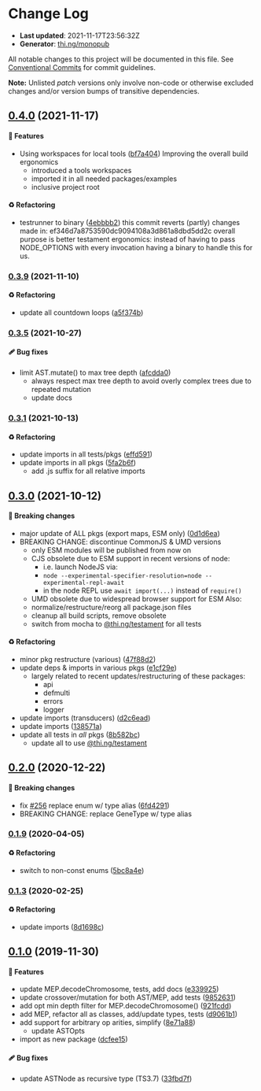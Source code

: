 # Change Log

- **Last updated**: 2021-11-17T23:56:32Z
- **Generator**: [thi.ng/monopub](https://thi.ng/monopub)

All notable changes to this project will be documented in this file.
See [Conventional Commits](https://conventionalcommits.org/) for commit guidelines.

**Note:** Unlisted _patch_ versions only involve non-code or otherwise excluded changes
and/or version bumps of transitive dependencies.

## [0.4.0](https://github.com/thi-ng/umbrella/tree/@thi.ng/gp@0.4.0) (2021-11-17)

#### 🚀 Features

- Using workspaces for local tools ([bf7a404](https://github.com/thi-ng/umbrella/commit/bf7a404))
  Improving the overall build ergonomics
  - introduced a tools workspaces
  - imported it in all needed packages/examples
  - inclusive project root

#### ♻️ Refactoring

- testrunner to binary ([4ebbbb2](https://github.com/thi-ng/umbrella/commit/4ebbbb2))
  this commit reverts (partly) changes made in:
  ef346d7a8753590dc9094108a3d861a8dbd5dd2c
  overall purpose is better testament ergonomics:
  instead of having to pass NODE_OPTIONS with every invocation
  having a binary to handle this for us.

### [0.3.9](https://github.com/thi-ng/umbrella/tree/@thi.ng/gp@0.3.9) (2021-11-10)

#### ♻️ Refactoring

- update all countdown loops ([a5f374b](https://github.com/thi-ng/umbrella/commit/a5f374b))

### [0.3.5](https://github.com/thi-ng/umbrella/tree/@thi.ng/gp@0.3.5) (2021-10-27)

#### 🩹 Bug fixes

- limit AST.mutate() to max tree depth ([afcdda0](https://github.com/thi-ng/umbrella/commit/afcdda0))
  - always respect max tree depth to avoid overly complex trees
    due to repeated mutation
  - update docs

### [0.3.1](https://github.com/thi-ng/umbrella/tree/@thi.ng/gp@0.3.1) (2021-10-13)

#### ♻️ Refactoring

- update imports in all tests/pkgs ([effd591](https://github.com/thi-ng/umbrella/commit/effd591))
- update imports in all pkgs ([5fa2b6f](https://github.com/thi-ng/umbrella/commit/5fa2b6f))
  - add .js suffix for all relative imports

## [0.3.0](https://github.com/thi-ng/umbrella/tree/@thi.ng/gp@0.3.0) (2021-10-12)

#### 🛑 Breaking changes

- major update of ALL pkgs (export maps, ESM only) ([0d1d6ea](https://github.com/thi-ng/umbrella/commit/0d1d6ea))
- BREAKING CHANGE: discontinue CommonJS & UMD versions
  - only ESM modules will be published from now on
  - CJS obsolete due to ESM support in recent versions of node:
    - i.e. launch NodeJS via:
    - `node --experimental-specifier-resolution=node --experimental-repl-await`
    - in the node REPL use `await import(...)` instead of `require()`
  - UMD obsolete due to widespread browser support for ESM
  Also:
  - normalize/restructure/reorg all package.json files
  - cleanup all build scripts, remove obsolete
  - switch from mocha to [@thi.ng/testament](https://github.com/thi-ng/umbrella/tree/main/packages/testament) for all tests

#### ♻️ Refactoring

- minor pkg restructure (various) ([47f88d2](https://github.com/thi-ng/umbrella/commit/47f88d2))
- update deps & imports in various pkgs ([e1cf29e](https://github.com/thi-ng/umbrella/commit/e1cf29e))
  - largely related to recent updates/restructuring of these packages:
    - api
    - defmulti
    - errors
    - logger
- update imports (transducers) ([d2c6ead](https://github.com/thi-ng/umbrella/commit/d2c6ead))
- update imports ([138571a](https://github.com/thi-ng/umbrella/commit/138571a))
- update all tests in _all_ pkgs ([8b582bc](https://github.com/thi-ng/umbrella/commit/8b582bc))
  - update all to use [@thi.ng/testament](https://github.com/thi-ng/umbrella/tree/main/packages/testament)

## [0.2.0](https://github.com/thi-ng/umbrella/tree/@thi.ng/gp@0.2.0) (2020-12-22)

#### 🛑 Breaking changes

- fix [#256](https://github.com/thi-ng/umbrella/issues/256) replace enum w/ type alias ([6fd4291](https://github.com/thi-ng/umbrella/commit/6fd4291))
- BREAKING CHANGE: replace GeneType w/ type alias

### [0.1.9](https://github.com/thi-ng/umbrella/tree/@thi.ng/gp@0.1.9) (2020-04-05)

#### ♻️ Refactoring

- switch to non-const enums ([5bc8a4e](https://github.com/thi-ng/umbrella/commit/5bc8a4e))

### [0.1.3](https://github.com/thi-ng/umbrella/tree/@thi.ng/gp@0.1.3) (2020-02-25)

#### ♻️ Refactoring

- update imports ([8d1698c](https://github.com/thi-ng/umbrella/commit/8d1698c))

## [0.1.0](https://github.com/thi-ng/umbrella/tree/@thi.ng/gp@0.1.0) (2019-11-30)

#### 🚀 Features

- update MEP.decodeChromosome, tests, add docs ([e339925](https://github.com/thi-ng/umbrella/commit/e339925))
- update crossover/mutation for both AST/MEP, add tests ([9852631](https://github.com/thi-ng/umbrella/commit/9852631))
- add opt min depth filter for MEP.decodeChromosome() ([921fcdd](https://github.com/thi-ng/umbrella/commit/921fcdd))
- add MEP, refactor all as classes, add/update types, tests ([d9061b1](https://github.com/thi-ng/umbrella/commit/d9061b1))
- add support for arbitrary op arities, simplify ([8e71a88](https://github.com/thi-ng/umbrella/commit/8e71a88))
  - update ASTOpts
- import as new package ([dcfee15](https://github.com/thi-ng/umbrella/commit/dcfee15))

#### 🩹 Bug fixes

- update ASTNode as recursive type (TS3.7) ([33fbd7f](https://github.com/thi-ng/umbrella/commit/33fbd7f))
